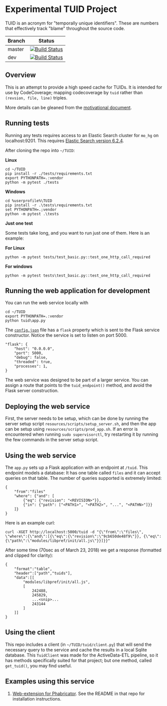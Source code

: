 # Experimental TUID Project

TUID is an acronym for "temporally unique identifiers". These are numbers that effectively track "blame" throughout the source code.

|Branch      |Status   |
|------------|---------|
|master      | [![Build Status](https://travis-ci.org/mozilla/TUID.svg?branch=master)](https://travis-ci.org/mozilla/TUID) |
|dev         | [![Build Status](https://travis-ci.org/mozilla/TUID.svg?branch=dev)](https://travis-ci.org/mozilla/TUID)    |


## Overview

This is an attempt to provide a high speed cache for TUIDs. It is intended for use by CodeCoverage; mapping codecoverage by `tuid` rather than `(revsion, file, line)` triples.

More details can be gleaned from the [motivational document](https://github.com/mozilla/TUID/blob/dev/docs/CodeCoverage%20TUID.md).


## Running tests

Running any tests requires access to an Elastic Search cluster for `mo_hg` on localhost:9201. This requires [Elastic Search version 6.2.4](https://www.elastic.co/downloads/past-releases/elasticsearch-6-2-4).

After cloning the repo into `~/TUID`:

**Linux**

    cd ~/TUID
    pip install -r ./tests/requirements.txt
    export PYTHONPATH=.:vendor
    python -m pytest ./tests

**Windows**

    cd %userprofile%\TUID
    pip install -r .\tests\requirements.txt
    set PYTHONPATH=.;vendor
    python -m pytest .\tests

**Just one test**

Some tests take long, and you want to run just one of them. Here is an example:

**For Linux**

    python -m pytest tests/test_basic.py::test_one_http_call_required
    
**For windows**

    python -m pytest tests\test_basic.py::test_one_http_call_required

## Running the web application for development

You can run the web service locally with 

    cd ~/TUID
    export PYTHONPATH=.:vendor
    python tuid\app.py

The [`config.json`](./config.json) file has a `flask` property which is sent 
to the Flask service constructor. Notice the service is set to listen on 
port 5000. 

    "flask": {
        "host": "0.0.0.0",
        "port": 5000,
        "debug": false,
        "threaded": true,
        "processes": 1,
    }

The web service was designed to be part of a larger service. You can assign a 
route that points to the `tuid_endpoint()` method, and avoid the Flask
server construction.

## Deploying the web service

First, the server needs to be setup, which can be done by running
the server setup script `resources/scripts/setup_server.sh`, and then the
app can be setup using `resources/scripts/prod_app.sh`. If an error is
encountered when running `sudo supervisorctl`, try restarting it by
running the few commands in the server setup script.

## Using the web service

The `app.py` sets up a Flask application with an endpoint at `/tuid`. This 
endpoint models a database: It has one table called `files` and it can 
accept queries on that table. The number of queries supported is extremely 
limited:

    {
        "from":"files"
        "where": {"and": [
            {"eq": {"revision": "<REVISION>"}},
            {"in": {"path": ["<PATH1>", "<PATH2>", "...", "<PATHN>"]}}
        ]}
    }

Here is an example curl:

    curl -XGET http://localhost:5000/tuid -d "{\"from\":\"files\", \"where\":{\"and\":[{\"eq\":{\"revision\":\"9cb650de48f9\"}}, {\"eq\":{\"path\":\"modules/libpref/init/all.js\"}}]}}"

After some time (70sec as of March 23, 2018) we get a response (formatted 
and clipped for clarity):

    {
        "format":"table",
        "header":["path","tuids"],
        "data":[[
            "modules/libpref/init/all.js",
            [
                242488,
                245829,
                ...<snip>...
                243144
            ]
        ]]
    }

## Using the client

This repo includes a client (in `~/TUID/tuid/client.py`) that will send the 
necessary query to the service and cache the results in a local Sqlite 
database. This `TuidClient` was made for the ActiveData-ETL pipeline, so it 
has methods specifically suited for that project; but one method, called 
`get_tuid()`, you may find useful.

## Examples using this service

1. [Web-extension for Phabricator](https://github.com/gmierz/web-extensions/tree/master/tuid_annotate). See the README in that repo for installation instructions.

